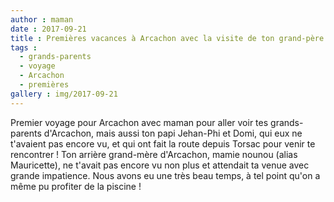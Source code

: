 ```yaml
---
author : maman
date : 2017-09-21
title : Premières vacances à Arcachon avec la visite de ton grand-père Jehan-Phi et de Domi
tags : 
  - grands-parents
  - voyage
  - Arcachon
  - premières
gallery : img/2017-09-21
---
```


Premier voyage pour Arcachon avec maman pour aller voir tes grands-parents d'Arcachon, mais aussi ton papi Jehan-Phi et Domi, qui eux ne t'avaient pas encore vu, et qui ont fait la route depuis Torsac pour venir te rencontrer ! Ton arrière grand-mère d'Arcachon, mamie nounou (alias Mauricette), ne t'avait pas encore vu non plus et attendait ta venue avec grande impatience.
Nous avons eu une très beau temps, à tel point qu'on a même pu profiter de la piscine !

